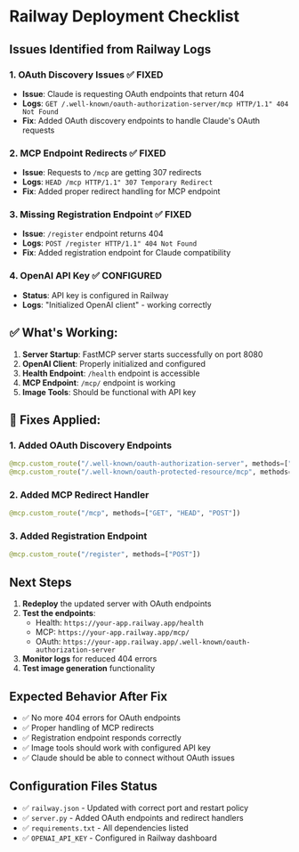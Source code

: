 # Railway Deployment Checklist

## Issues Identified from Railway Logs

### 1. **OAuth Discovery Issues** ✅ FIXED
- **Issue**: Claude is requesting OAuth endpoints that return 404
- **Logs**: `GET /.well-known/oauth-authorization-server/mcp HTTP/1.1" 404 Not Found`
- **Fix**: Added OAuth discovery endpoints to handle Claude's OAuth requests

### 2. **MCP Endpoint Redirects** ✅ FIXED
- **Issue**: Requests to `/mcp` are getting 307 redirects
- **Logs**: `HEAD /mcp HTTP/1.1" 307 Temporary Redirect`
- **Fix**: Added proper redirect handling for MCP endpoint

### 3. **Missing Registration Endpoint** ✅ FIXED
- **Issue**: `/register` endpoint returns 404
- **Logs**: `POST /register HTTP/1.1" 404 Not Found`
- **Fix**: Added registration endpoint for Claude compatibility

### 4. **OpenAI API Key** ✅ CONFIGURED
- **Status**: API key is configured in Railway
- **Logs**: "Initialized OpenAI client" - working correctly

## ✅ **What's Working:**

1. **Server Startup**: FastMCP server starts successfully on port 8080
2. **OpenAI Client**: Properly initialized and configured
3. **Health Endpoint**: `/health` endpoint is accessible
4. **MCP Endpoint**: `/mcp/` endpoint is working
5. **Image Tools**: Should be functional with API key

## 🔧 **Fixes Applied:**

### 1. Added OAuth Discovery Endpoints
```python
@mcp.custom_route("/.well-known/oauth-authorization-server", methods=["GET"])
@mcp.custom_route("/.well-known/oauth-protected-resource/mcp", methods=["GET"])
```

### 2. Added MCP Redirect Handler
```python
@mcp.custom_route("/mcp", methods=["GET", "HEAD", "POST"])
```

### 3. Added Registration Endpoint
```python
@mcp.custom_route("/register", methods=["POST"])
```

## Next Steps

1. **Redeploy** the updated server with OAuth endpoints
2. **Test the endpoints**:
   - Health: `https://your-app.railway.app/health`
   - MCP: `https://your-app.railway.app/mcp/`
   - OAuth: `https://your-app.railway.app/.well-known/oauth-authorization-server`
3. **Monitor logs** for reduced 404 errors
4. **Test image generation** functionality

## Expected Behavior After Fix

- ✅ No more 404 errors for OAuth endpoints
- ✅ Proper handling of MCP redirects
- ✅ Registration endpoint responds correctly
- ✅ Image tools should work with configured API key
- ✅ Claude should be able to connect without OAuth issues

## Configuration Files Status

- ✅ `railway.json` - Updated with correct port and restart policy
- ✅ `server.py` - Added OAuth endpoints and redirect handlers
- ✅ `requirements.txt` - All dependencies listed
- ✅ `OPENAI_API_KEY` - Configured in Railway dashboard 